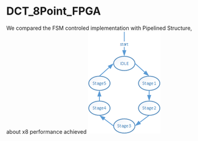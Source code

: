 # DCT_8Point_FPGA
We compared the FSM controled implementation with Pipelined Structure, about x8 performance achieved
![image](https://github.com/JackZhijing/DCT_8Point_FPGA/blob/master/FSM2.png)
